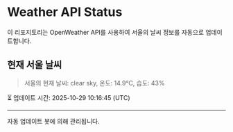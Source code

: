 
# Weather API Status

이 리포지토리는 OpenWeather API를 사용하여 서울의 날씨 정보를 자동으로 업데이트합니다.

## 현재 서울 날씨
> 서울의 현재 날씨: clear sky, 온도: 14.9°C, 습도: 43%

⏳ 업데이트 시간: 2025-10-29 10:16:45 (UTC)

---
자동 업데이트 봇에 의해 관리됩니다.
